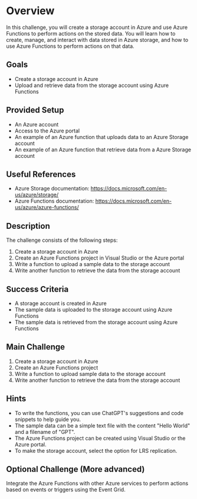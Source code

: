 # Overview
In this challenge, you will create a storage account in Azure and use Azure Functions to perform actions on the stored data. You will learn how to create, manage, and interact with data stored in Azure storage, and how to use Azure Functions to perform actions on that data.

## Goals
- Create a storage account in Azure
- Upload and retrieve data from the storage account using Azure Functions

## Provided Setup
- An Azure account
- Access to the Azure portal
- An example of an Azure function that uploads data to an Azure Storage account
- An example of an Azure function that retrieve data from a Azure Storage account

## Useful References
- Azure Storage documentation: https://docs.microsoft.com/en-us/azure/storage/
- Azure Functions documentation: https://docs.microsoft.com/en-us/azure/azure-functions/

## Description
The challenge consists of the following steps:

1. Create a storage account in Azure
2. Create an Azure Functions project in Visual Studio or the Azure portal
3. Write a function to upload a sample data to the storage account
4. Write another function to retrieve the data from the storage account

## Success Criteria
- A storage account is created in Azure
- The sample data is uploaded to the storage account using Azure Functions
- The sample data is retrieved from the storage account using Azure Functions

## Main Challenge
1. Create a storage account in Azure
2. Create an Azure Functions project
3. Write a function to upload sample data to the storage account
4. Write another function to retrieve the data from the storage account

## Hints
- To write the functions, you can use ChatGPT's suggestions and code snippets to help guide you.
- The sample data can be a simple text file with the content "Hello World" and a filename of "GPT".
- The Azure Functions project can be created using Visual Studio or the Azure portal.
- To make the storage account, select the option for LRS replication.

## Optional Challenge (More advanced)
Integrate the Azure Functions with other Azure services to perform actions based on events or triggers using the Event Grid.
